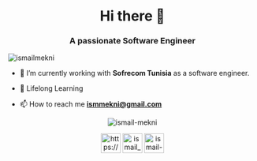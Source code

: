 

<h1 align="center">Hi there 👋</h1>
<h3 align="center">A passionate Software Engineer</h3>

<p align="left"> <img src="https://komarev.com/ghpvc/?username=Ismail-Mekni" alt="ismailmekni" /> </p>

- 🔭 I’m currently working with **Sofrecom Tunisia** as a software engineer.

- 🌱 Lifelong Learning

- 📫 How to reach me **ismmekni@gmail.com**


<p align="center"> 
  <img src="https://github-readme-stats.vercel.app/api?username=Ismail-Mekni&show_icons=true" alt="ismail-mekni" />
</p>

<p align="center">
<a href="https://www.linkedin.com/in/ismail-mekni-9a43b8141" target="blank"><img align="center" src="https://cdn.jsdelivr.net/npm/simple-icons@3.0.1/icons/linkedin.svg" alt="https://www.linkedin.com/in/ismail-mekni-9a43b8141/" height="40" width="40" /></a>
<a href="https://twitter.com/ismail_mekni" target="blank"><img align="center" src="https://cdn.jsdelivr.net/npm/simple-icons@3.0.1/icons/twitter.svg" alt="ismail_mekni" height="40" width="40" /></a>
  <a href="https://stackoverflow.com/users/8947430/ismail" target="blank"><img align="center" src="https://cdn.jsdelivr.net/npm/simple-icons@3.0.1/icons/stackoverflow.svg" alt="ismail-mekni" height="40" width="40" /></a>

</p>
